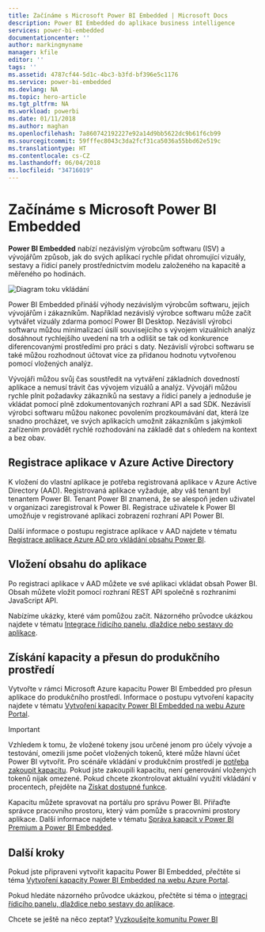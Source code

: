 ```yaml
---
title: Začínáme s Microsoft Power BI Embedded | Microsoft Docs
description: Power BI Embedded do aplikace business intelligence
services: power-bi-embedded
documentationcenter: ''
author: markingmyname
manager: kfile
editor: ''
tags: ''
ms.assetid: 4787cf44-5d1c-4bc3-b3fd-bf396e5c1176
ms.service: power-bi-embedded
ms.devlang: NA
ms.topic: hero-article
ms.tgt_pltfrm: NA
ms.workload: powerbi
ms.date: 01/11/2018
ms.author: maghan
ms.openlocfilehash: 7a860742192227e92a14d9bb5622dc9b61f6cb99
ms.sourcegitcommit: 59fffec8043c3da2fcf31ca5036a55bbd62e519c
ms.translationtype: HT
ms.contentlocale: cs-CZ
ms.lasthandoff: 06/04/2018
ms.locfileid: "34716019"
---
```

# <a name="get-started-with-microsoft-power-bi-embedded"></a>Začínáme s Microsoft Power BI Embedded

**Power BI Embedded** nabízí nezávislým výrobcům softwaru (ISV) a vývojářům způsob, jak do svých aplikací rychle přidat ohromující vizuály, sestavy a řídicí panely prostřednictvím modelu založeného na kapacitě a měřeného po hodinách.

![Diagram toku vkládání](media/get-started/introduction.png)

Power BI Embedded přináší výhody nezávislým výrobcům softwaru, jejich vývojářům i zákazníkům. Například nezávislý výrobce softwaru může začít vytvářet vizuály zdarma pomocí Power BI Desktop. Nezávislí výrobci softwaru můžou minimalizací úsilí souvisejícího s vývojem vizuálních analýz dosáhnout rychlejšího uvedení na trh a odlišit se tak od konkurence diferencovanými prostředími pro práci s daty. Nezávislí výrobci softwaru se také můžou rozhodnout účtovat více za přidanou hodnotu vytvořenou pomocí vložených analýz.

Vývojáři můžou svůj čas soustředit na vytváření základních dovedností aplikace a nemusí trávit čas vývojem vizuálů a analýz. Vývojáři můžou rychle plnit požadavky zákazníků na sestavy a řídicí panely a jednoduše je vkládat pomocí plně zdokumentovaných rozhraní API a sad SDK. Nezávislí výrobci softwaru můžou nakonec povolením prozkoumávání dat, která lze snadno procházet, ve svých aplikacích umožnit zákazníkům s jakýmkoli zařízením provádět rychlé rozhodování na základě dat s ohledem na kontext a bez obav.

## <a name="register-an-application-within-azure-active-directory"></a>Registrace aplikace v Azure Active Directory

K vložení do vlastní aplikace je potřeba registrovaná aplikace v Azure Active Directory (AAD). Registrovaná aplikace vyžaduje, aby váš tenant byl tenantem Power BI. Tenant Power BI znamená, že se alespoň jeden uživatel v organizaci zaregistroval k Power BI. Registrace uživatele k Power BI umožňuje v registrované aplikaci zobrazení rozhraní API Power BI.

Další informace o postupu registrace aplikace v AAD najdete v tématu [Registrace aplikace Azure AD pro vkládání obsahu Power BI](https://powerbi.microsoft.com/documentation/powerbi-developer-register-app/).

## <a name="embed-content-in-your-application"></a>Vložení obsahu do aplikace

Po registraci aplikace v AAD můžete ve své aplikaci vkládat obsah Power BI. Obsah můžete vložit pomocí rozhraní REST API společně s rozhraními JavaScript API.

Nabízíme ukázky, které vám pomůžou začít. Názorného průvodce ukázkou najdete v tématu [Integrace řídicího panelu, dlaždice nebo sestavy do aplikace](https://powerbi.microsoft.com/documentation/powerbi-developer-embed-sample-app-owns-data/).

## <a name="get-capacity-and-move-to-production"></a>Získání kapacity a přesun do produkčního prostředí

Vytvořte v rámci Microsoft Azure kapacitu Power BI Embedded pro přesun aplikace do produkčního prostředí. Informace o postupu vytvoření kapacity najdete v tématu [Vytvoření kapacity Power BI Embedded na webu Azure Portal](create-capacity.md).

> [!IMPORTANT]
> Vzhledem k tomu, že vložené tokeny jsou určené jenom pro účely vývoje a testování, omezili jsme počet vložených tokenů, které může hlavní účet Power BI vytvořit. Pro scénáře vkládání v produkčním prostředí je [potřeba zakoupit kapacitu](https://docs.microsoft.com/power-bi/developer/embedded-faq#technical). Pokud jste zakoupili kapacitu, není generování vložených tokenů nijak omezené. Pokud chcete zkontrolovat aktuální využití vkládání v procentech, přejděte na [Získat dostupné funkce](https://msdn.microsoft.com/en-us/library/mt846473.aspx).

Kapacitu můžete spravovat na portálu pro správu Power BI. Přiřaďte správce pracovního prostoru, který vám pomůže s pracovními prostory aplikace. Další informace najdete v tématu [Správa kapacit v Power BI Premium a Power BI Embedded](https://powerbi.microsoft.com/documentation/powerbi-admin-premium-manage/).

## <a name="next-steps"></a>Další kroky

Pokud jste připraveni vytvořit kapacitu Power BI Embedded, přečtěte si téma [Vytvoření kapacity Power BI Embedded na webu Azure Portal](create-capacity.md).

Pokud hledáte názorného průvodce ukázkou, přečtěte si téma o [integraci řídicího panelu, dlaždice nebo sestavy do aplikace](https://powerbi.microsoft.com/documentation/powerbi-developer-embed-sample-app-owns-data/).

Chcete se ještě na něco zeptat? [Vyzkoušejte komunitu Power BI](http://community.powerbi.com/)
